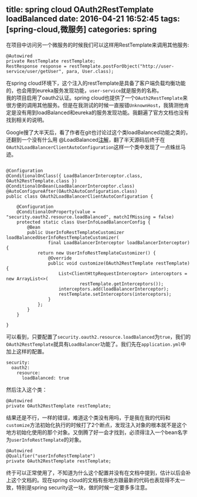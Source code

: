 title: spring cloud OAuth2RestTemplate loadBalanced
date: 2016-04-21 16:52:45
tags: [spring-cloud,微服务]
categories: spring
---


在项目中访问另一个微服务的时候我们可以这样用RestTemplate来调用其他服务:


```
@Autowired
private RestTemplate restTemplate;
RestResponse response = restTemplate.postForObject("http://user-service/user/getUser", para, User.class);

```

在spring cloud环境下，这个注入的restTemplate是具备了客户端负载均衡功能的，也会用到eureka服务发现功能，`user-service`就是服务的名称。		
我的项目启用了oauth2认证。spring cloud也提供了一个`OAuth2RestTemplate`来很方便的调用其他服务。但是在我测试的时候一直报错`UnknownHost`，我猜测他肯定是没有用到loadBalanced和eureka的服务发现功能。我翻遍了官方文档也没有找到相关的说明。


Google搜了大半天后，看了作者在git也讨论过这个类loadBalanced功能之类的，还翻到一个没有什么用 @LoadBalanced[注解](https://github.com/spring-cloud/spring-cloud-security/issues/51)，翻了半天源码后终于在`OAuth2LoadBalancerClientAutoConfiguration`这样一个类中发现了一点蛛丝马迹。

<!--more-->

```

@Configuration
@ConditionalOnClass({ LoadBalancerInterceptor.class, OAuth2RestTemplate.class })
@ConditionalOnBean(LoadBalancerInterceptor.class)
@AutoConfigureAfter(OAuth2AutoConfiguration.class)
public class OAuth2LoadBalancerClientAutoConfiguration {

	@Configuration
	@ConditionalOnProperty(value = "security.oauth2.resource.loadBalanced", matchIfMissing = false)
	protected static class UserInfoLoadBalancerConfig {
		@Bean
		public UserInfoRestTemplateCustomizer loadBalancedUserInfoRestTemplateCustomizer(
				final LoadBalancerInterceptor loadBalancerInterceptor) {
			return new UserInfoRestTemplateCustomizer() {
				@Override
				public void customize(OAuth2RestTemplate restTemplate) {
					List<ClientHttpRequestInterceptor> interceptors = new ArrayList<>(
							restTemplate.getInterceptors());
					interceptors.add(loadBalancerInterceptor);
					restTemplate.setInterceptors(interceptors);
				}
			};
		}
	}

}

```


可以看到，只要配置了`security.oauth2.resource.loadBalanced`为`true`，我们的`OAuth2RestTemplate`就具有`LoadBalancer`功能了。我们先在`application.yml`中加上这样的配置。

```
security:
  oauth2:
    resource:
      loadBalanced: true
```

然后注入这个类：


```
@Autowired
private OAuth2RestTemplate restTemplate;
```

结果还是不行，一样的错误，难道这个类没有用吗，于是我在我的代码和`customize`方法初始化执行的时候打了2个断点，发现注入对象的根本就不是这个地方初始化使用的那个对象。又倒腾了好一会才找到，必须得注入一个bean名字为`userInfoRestTemplate`的对象。


```
@Autowired
@Qualifier("userInfoRestTemplate")
private OAuth2RestTemplate restTemplate;
```

终于可以正常使用了，不知道为什么这个配置并没有在文档中提到，估计以后会补上这个文档的。现在spring cloud的文档有些地方跟最新的代码也表现得不太一致，特别是spring security这一块，做的时候一定要多多注意。
